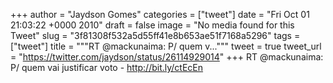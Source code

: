 
+++
author = "Jaydson Gomes"
categories = ["tweet"]
date = "Fri Oct 01 21:03:22 +0000 2010"
draft = false
image = "No media found for this Tweet"
slug = "3f81308f532a5d55ff41e8b653ae51f7168a5296"
tags = ["tweet"]
title = """RT @mackunaima: P/ quem v..."""
tweet = true
tweet_url = "https://twitter.com/jaydson/status/26114929014"
+++
RT @mackunaima: P/ quem vai justificar voto - http://bit.ly/ctEcEn
